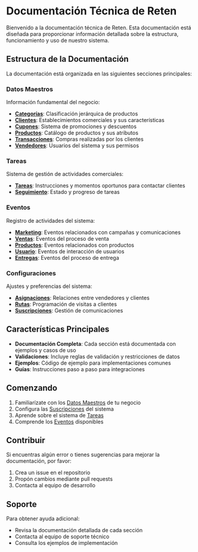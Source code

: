 # Documentación Técnica de Reten

Bienvenido a la documentación técnica de Reten. Esta documentación está diseñada para proporcionar información detallada sobre la estructura, funcionamiento y uso de nuestro sistema.

## Estructura de la Documentación

La documentación está organizada en las siguientes secciones principales:

### Datos Maestros

Información fundamental del negocio:

- **[Categorías](master-data/category/README.md)**: Clasificación jerárquica de productos
- **[Clientes](master-data/client/README.md)**: Establecimientos comerciales y sus características
- **[Cupones](master-data/coupon/README.md)**: Sistema de promociones y descuentos
- **[Productos](master-data/product/README.md)**: Catálogo de productos y sus atributos
- **[Transacciones](master-data/transactions/README.md)**: Compras realizadas por los clientes
- **[Vendedores](master-data/seller/README.md)**: Usuarios del sistema y sus permisos

### Tareas

Sistema de gestión de actividades comerciales:

- **[Tareas](tasks/README.md)**: Instrucciones y momentos oportunos para contactar clientes
- **[Seguimiento](tasks/tracking/README.md)**: Estado y progreso de tareas

### Eventos

Registro de actividades del sistema:

- **[Marketing](events/marketing_events.md)**: Eventos relacionados con campañas y comunicaciones
- **[Ventas](events/sales_events.md)**: Eventos del proceso de venta
- **[Productos](events/product_events.md)**: Eventos relacionados con productos
- **[Usuario](events/user_events.md)**: Eventos de interacción de usuarios
- **[Entregas](events/delivery_events.md)**: Eventos del proceso de entrega

### Configuraciones

Ajustes y preferencias del sistema:

- **[Asignaciones](settings/assignments/README.md)**: Relaciones entre vendedores y clientes
- **[Rutas](settings/routes/README.md)**: Programación de visitas a clientes
- **[Suscripciones](settings/subscription/README.md)**: Gestión de comunicaciones

## Características Principales

- **Documentación Completa**: Cada sección está documentada con ejemplos y casos de uso
- **Validaciones**: Incluye reglas de validación y restricciones de datos
- **Ejemplos**: Código de ejemplo para implementaciones comunes
- **Guías**: Instrucciones paso a paso para integraciones

## Comenzando

1. Familiarízate con los [Datos Maestros](master-data/README.md) de tu negocio
2. Configura las [Suscripciones](settings/subscription/README.md) del sistema
3. Aprende sobre el sistema de [Tareas](tasks/README.md)
4. Comprende los [Eventos](events/README.md) disponibles

## Contribuir

Si encuentras algún error o tienes sugerencias para mejorar la documentación, por favor:

1. Crea un issue en el repositorio
2. Propón cambios mediante pull requests
3. Contacta al equipo de desarrollo

## Soporte

Para obtener ayuda adicional:

- Revisa la documentación detallada de cada sección
- Contacta al equipo de soporte técnico
- Consulta los ejemplos de implementación
